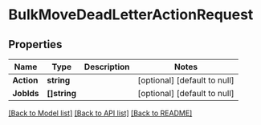 # BulkMoveDeadLetterActionRequest

## Properties
Name | Type | Description | Notes
------------ | ------------- | ------------- | -------------
**Action** | **string** |  | [optional] [default to null]
**JobIds** | **[]string** |  | [optional] [default to null]

[[Back to Model list]](../README.md#documentation-for-models) [[Back to API list]](../README.md#documentation-for-api-endpoints) [[Back to README]](../README.md)

